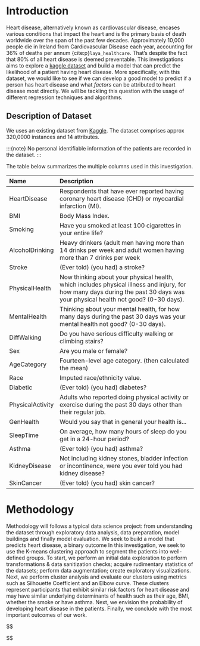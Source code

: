 # Introduction

Heart disease, alternatively known as cardiovascular disease, encases various conditions that impact the heart and is the primary basis of death worldwide over the span of the past few decades. Approximately 10,000 people die in Ireland from Cardiovascular Disease each year, accounting for 36% of deaths per annum {cite:p}`laya_healthcare`. That’s despite the fact that 80% of all heart disease is deemed preventable. This investigations aims to explore a [kaggle dataset](https://www.kaggle.com/code/mushfirat/heartdisease-eda-prediction/notebook) and build a model that can predict the likelihood of a patient having heart disease. More specifically, with this dataset, we would like to see if we can develop a good model to predict if a person has heart disease and what *factors* can be attributed to heart disease most directly. We will be tackling this question with the usage of different regression techniques and algorithms.


## Description of Dataset
We uses an existing dataset from [Kaggle](https://www.kaggle.com/code/mushfirat/heartdisease-eda-prediction/notebook). The dataset comprises approx 320,0000 instances and 14 attributes.

:::{note}
No personal identifiable information of the patients are recorded in the dataset.
:::

The table below summarizes the multiple columns used in this investigation.

| Name | Description |
| :--- | :--- |
| HeartDisease | Respondents that have ever reported having coronary heart disease (CHD) or myocardial infarction (MI). |
| BMI | Body Mass Index. |
| Smoking | Have you smoked at least 100 cigarettes in your entire life? |
| AlcoholDrinking | Heavy drinkers (adult men having more than 14 drinks per week and adult women having more than 7 drinks per week |
| Stroke | (Ever told) (you had) a stroke? |
| PhysicalHealth | Now thinking about your physical health, which includes physical illness and injury, for how many days during the past 30 days was your physical health not good? (0-30 days). |
|MentalHealth|  Thinking about your mental health, for how many days during the past 30 days was your mental health not good? (0-30 days). |
| DiffWalking | Do you have serious difficulty walking or climbing stairs? |
| Sex | Are you male or female? |
| AgeCategory | Fourteen-level age category. (then calculated the mean) |
| Race | Imputed race/ethnicity value. |
| Diabetic | (Ever told) (you had) diabetes? |
| PhysicalActivity |  Adults who reported doing physical activity or exercise during the past 30 days other than their regular job. |
| GenHealth | Would you say that in general your health is... |
| SleepTime | On average, how many hours of sleep do you get in a 24-hour period? |
| Asthma | (Ever told) (you had) asthma? |
| KidneyDisease | Not including kidney stones, bladder infection or incontinence, were you ever told you had kidney disease? |
| SkinCancer | (Ever told) (you had) skin cancer?  |

 # Methodology
 
Methodology will follows a typical data science project: from understanding the dataset through exploratory data analysis, data preparation, model buildings and finally model evaluation. We seek to build a model that predicts heart disease, a binary outcome
In this investigation, we seek to use the K-means clustering approach to segment the patients into well-defined groups.
To start, we perform an initial data exploration to perform transformations & data sanitization checks; acquire rudimentary statistics of the datasets; perform data augmentation; create exploratory visualizations. Next, we perform cluster analysis and evaluate our clusters using metrics such as Silhouette Coefficient and an Elbow curve. 
These clusters represent participants that exhibit similar risk factors for heart disease and may have similar underlying determinants of health such as their age, BMI, whether the smoke or have asthma. Next, we envision the probability of developing heart disease in the patients. Finally, we conclude with the most important outcomes of our work. 

$$

$$